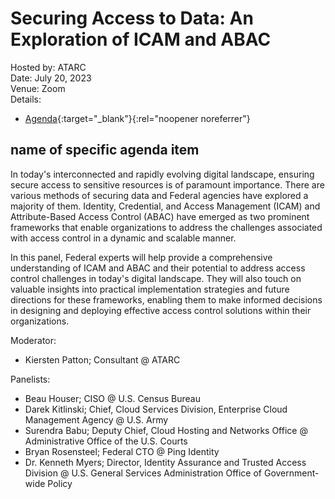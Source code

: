 # Securing Access to Data: An Exploration of ICAM and ABAC
Hosted by: ATARC<br>
Date: July 20, 2023<br>
Venue: Zoom<br>
Details: 
- [Agenda](https://atarc.org/event/explorationicamandabac/){:target="_blank"}{:rel="noopener noreferrer"} 

## name of specific agenda item
In today's interconnected and rapidly evolving digital landscape, ensuring secure access to sensitive resources is of paramount importance. There are various methods of securing data and Federal agencies have explored a majority of them. Identity, Credential, and Access Management (ICAM) and Attribute-Based Access Control (ABAC) have emerged as two prominent frameworks that enable organizations to address the challenges associated with access control in a dynamic and scalable manner.

In this panel, Federal experts will help provide a comprehensive understanding of ICAM and ABAC and their potential to address access control challenges in today's digital landscape. They will also touch on valuable insights into practical implementation strategies and future directions for these frameworks, enabling them to make informed decisions in designing and deploying effective access control solutions within their organizations.

Moderator: 
- Kiersten Patton; Consultant @ ATARC

Panelists:
- Beau Houser; CISO @ U.S. Census Bureau
- Darek Kitlinski; Chief, Cloud Services Division, Enterprise Cloud Management Agency @ U.S. Army
- Surendra Babu; Deputy Chief, Cloud Hosting and Networks Office @ Administrative Office of the U.S. Courts
- Bryan Rosensteel; Federal CTO @ Ping Identity
- Dr. Kenneth Myers; Director, Identity Assurance and Trusted Access Division @ U.S. General Services Administration Office of Government-wide Policy
